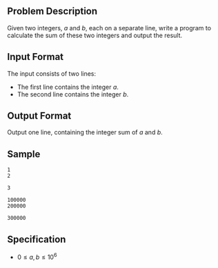 ## Problem Description
Given two integers, $a$ and $b$, each on a separate line, write a program to calculate the sum of these two integers and output the result.

## Input Format
The input consists of two lines:
- The first line contains the integer $a$.
- The second line contains the integer $b$.

## Output Format
Output one line, containing the integer sum of $a$ and $b$.

## Sample

```input1
1
2
```

```output1
3
```

```input2
100000
200000
```

```output2
300000
```

## Specification
- $0 \leq a, b \leq 10^6$
